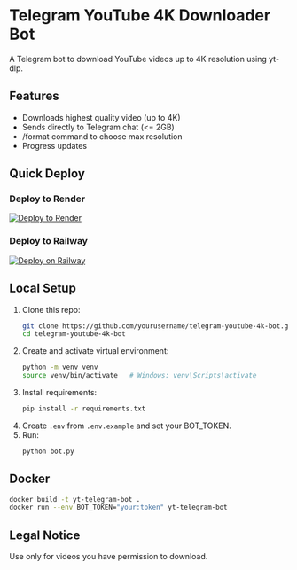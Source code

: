 # Telegram YouTube 4K Downloader Bot

A Telegram bot to download YouTube videos up to 4K resolution using yt-dlp.

## Features
- Downloads highest quality video (up to 4K)
- Sends directly to Telegram chat (<= 2GB)
- /format command to choose max resolution
- Progress updates

## Quick Deploy

### Deploy to Render
[![Deploy to Render](https://render.com/images/deploy-to-render-button.svg)](https://render.com/deploy?repo=https://github.com/yourusername/telegram-youtube-4k-bot)

### Deploy to Railway
[![Deploy on Railway](https://railway.app/button.svg)](https://railway.app/new/template?template=https://github.com/yourusername/telegram-youtube-4k-bot&envs=BOT_TOKEN,MAX_DOWNLOAD_SIZE_MB&optionalEnvs=MAX_DOWNLOAD_SIZE_MB)

## Local Setup
1. Clone this repo:
   ```bash
   git clone https://github.com/yourusername/telegram-youtube-4k-bot.git
   cd telegram-youtube-4k-bot
   ```
2. Create and activate virtual environment:
   ```bash
   python -m venv venv
   source venv/bin/activate   # Windows: venv\Scripts\activate
   ```
3. Install requirements:
   ```bash
   pip install -r requirements.txt
   ```
4. Create `.env` from `.env.example` and set your BOT_TOKEN.
5. Run:
   ```bash
   python bot.py
   ```

## Docker
```bash
docker build -t yt-telegram-bot .
docker run --env BOT_TOKEN="your:token" yt-telegram-bot
```

## Legal Notice
Use only for videos you have permission to download.
